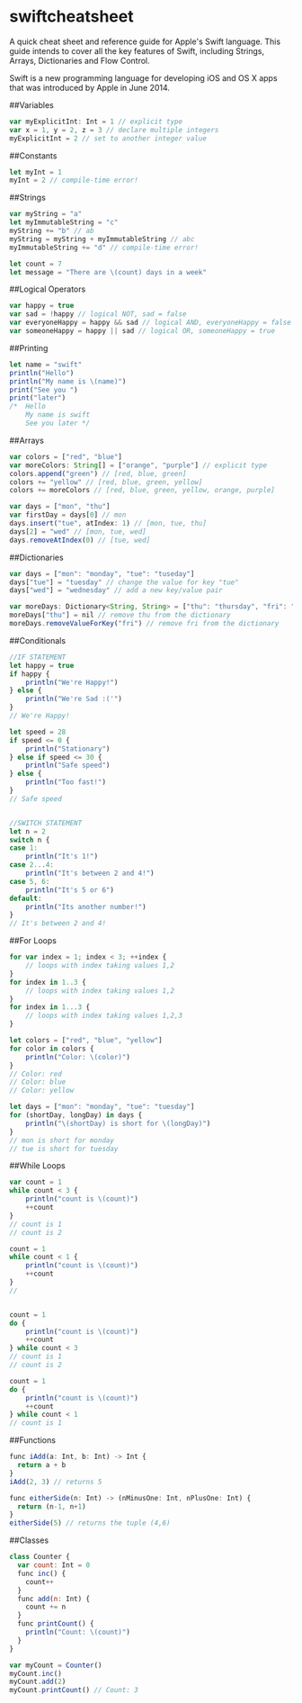 swiftcheatsheet
===============

A quick cheat sheet and reference guide for Apple's Swift language. This guide intends to cover all the key features of Swift, including Strings, Arrays, Dictionaries and Flow Control.

Swift is a new programming language for developing iOS and OS X apps that was introduced by Apple in June 2014.

##Variables
```js
var myExplicitInt: Int = 1 // explicit type
var x = 1, y = 2, z = 3 // declare multiple integers
myExplicitInt = 2 // set to another integer value
```

##Constants
```js
let myInt = 1
myInt = 2 // compile-time error!
```

##Strings
```js
var myString = "a"
let myImmutableString = "c"
myString += "b" // ab
myString = myString + myImmutableString // abc
myImmutableString += "d" // compile-time error!

let count = 7
let message = "There are \(count) days in a week"
```

##Logical Operators
```js
var happy = true
var sad = !happy // logical NOT, sad = false
var everyoneHappy = happy && sad // logical AND, everyoneHappy = false
var someoneHappy = happy || sad // logical OR, someoneHappy = true
```

##Printing
```js
let name = "swift"
println("Hello")
println("My name is \(name)")
print("See you ")
print("later")
/*  Hello
    My name is swift
    See you later */
```

##Arrays
```js
var colors = ["red", "blue"]
var moreColors: String[] = ["orange", "purple"] // explicit type
colors.append("green") // [red, blue, green]
colors += "yellow" // [red, blue, green, yellow]
colors += moreColors // [red, blue, green, yellow, orange, purple]

var days = ["mon", "thu"]
var firstDay = days[0] // mon
days.insert("tue", atIndex: 1) // [mon, tue, thu]
days[2] = "wed" // [mon, tue, wed]
days.removeAtIndex(0) // [tue, wed]
```

##Dictionaries
```js
var days = ["mon": "monday", "tue": "tuseday"]
days["tue"] = "tuesday" // change the value for key "tue"
days["wed"] = "wednesday" // add a new key/value pair

var moreDays: Dictionary<String, String> = ["thu": "thursday", "fri": "friday"]
moreDays["thu"] = nil // remove thu from the dictionary
moreDays.removeValueForKey("fri") // remove fri from the dictionary
```

##Conditionals
```js
//IF STATEMENT
let happy = true
if happy {
    println("We're Happy!")
} else {
    println("We're Sad :('")
}
// We're Happy!

let speed = 28
if speed <= 0 {
    println("Stationary")
} else if speed <= 30 {
    println("Safe speed")
} else {
    println("Too fast!")
}
// Safe speed


//SWITCH STATEMENT
let n = 2
switch n {
case 1:
    println("It's 1!")
case 2...4:
    println("It's between 2 and 4!")
case 5, 6:
    println("It's 5 or 6")
default:
    println("Its another number!")
}
// It's between 2 and 4!
```

##For Loops
```js
for var index = 1; index < 3; ++index {
	// loops with index taking values 1,2 
}
for index in 1..3 {
	// loops with index taking values 1,2
}
for index in 1...3 { 
	// loops with index taking values 1,2,3
}

let colors = ["red", "blue", "yellow"]
for color in colors {
    println("Color: \(color)")
}
// Color: red
// Color: blue
// Color: yellow 

let days = ["mon": "monday", "tue": "tuesday"]
for (shortDay, longDay) in days {
    println("\(shortDay) is short for \(longDay)")
}
// mon is short for monday
// tue is short for tuesday
```

##While Loops
```js
var count = 1
while count < 3 {
    println("count is \(count)")
    ++count
}
// count is 1
// count is 2

count = 1
while count < 1 {
    println("count is \(count)")
    ++count
}
//


count = 1
do {
    println("count is \(count)")
    ++count
} while count < 3
// count is 1
// count is 2

count = 1
do {
    println("count is \(count)")
    ++count
} while count < 1
// count is 1
```

##Functions
```js
func iAdd(a: Int, b: Int) -> Int {
  return a + b
}
iAdd(2, 3) // returns 5

func eitherSide(n: Int) -> (nMinusOne: Int, nPlusOne: Int) {
  return (n-1, n+1)
}
eitherSide(5) // returns the tuple (4,6)
```

##Classes
```js
class Counter {
  var count: Int = 0 
  func inc() { 
    count++
  }
  func add(n: Int) {
    count += n
  }
  func printCount() {
    println("Count: \(count)")
  }
}

var myCount = Counter()
myCount.inc()
myCount.add(2)
myCount.printCount() // Count: 3
```
